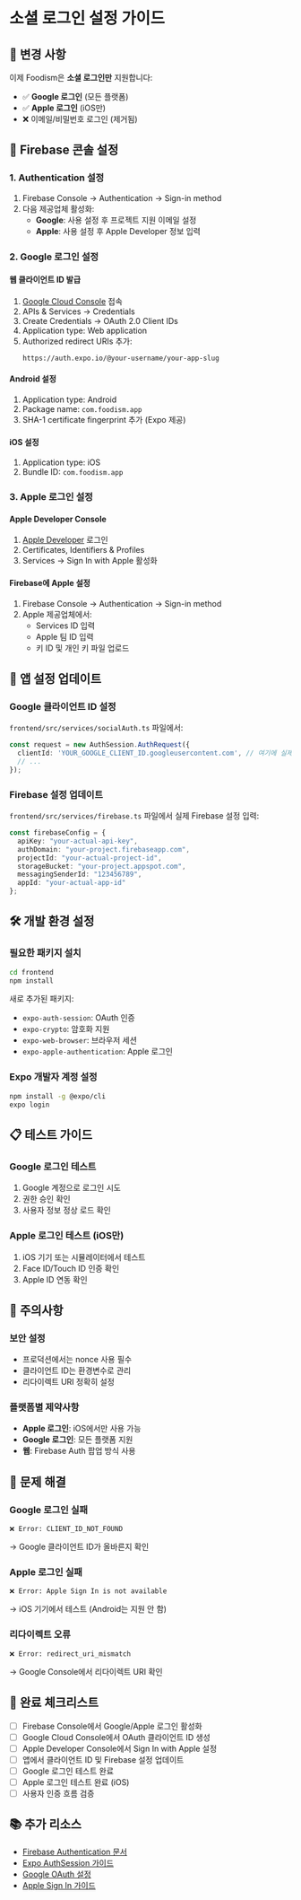 # 소셜 로그인 설정 가이드

## 🔐 **변경 사항**

이제 Foodism은 **소셜 로그인만** 지원합니다:
- ✅ **Google 로그인** (모든 플랫폼)
- ✅ **Apple 로그인** (iOS만)
- ❌ 이메일/비밀번호 로그인 (제거됨)

## 🚀 **Firebase 콘솔 설정**

### **1. Authentication 설정**

1. Firebase Console → Authentication → Sign-in method
2. 다음 제공업체 활성화:
   - **Google**: 사용 설정 후 프로젝트 지원 이메일 설정
   - **Apple**: 사용 설정 후 Apple Developer 정보 입력

### **2. Google 로그인 설정**

#### **웹 클라이언트 ID 발급**
1. [Google Cloud Console](https://console.cloud.google.com/) 접속
2. APIs & Services → Credentials
3. Create Credentials → OAuth 2.0 Client IDs
4. Application type: Web application
5. Authorized redirect URIs 추가:
   ```
   https://auth.expo.io/@your-username/your-app-slug
   ```

#### **Android 설정**
1. Application type: Android
2. Package name: `com.foodism.app`
3. SHA-1 certificate fingerprint 추가 (Expo 제공)

#### **iOS 설정**
1. Application type: iOS
2. Bundle ID: `com.foodism.app`

### **3. Apple 로그인 설정**

#### **Apple Developer Console**
1. [Apple Developer](https://developer.apple.com/) 로그인
2. Certificates, Identifiers & Profiles
3. Services → Sign In with Apple 활성화

#### **Firebase에 Apple 설정**
1. Firebase Console → Authentication → Sign-in method
2. Apple 제공업체에서:
   - Services ID 입력
   - Apple 팀 ID 입력
   - 키 ID 및 개인 키 파일 업로드

## 📱 **앱 설정 업데이트**

### **Google 클라이언트 ID 설정**
`frontend/src/services/socialAuth.ts` 파일에서:

```typescript
const request = new AuthSession.AuthRequest({
  clientId: 'YOUR_GOOGLE_CLIENT_ID.googleusercontent.com', // 여기에 실제 클라이언트 ID 입력
  // ...
});
```

### **Firebase 설정 업데이트**
`frontend/src/services/firebase.ts` 파일에서 실제 Firebase 설정 입력:

```typescript
const firebaseConfig = {
  apiKey: "your-actual-api-key",
  authDomain: "your-project.firebaseapp.com",
  projectId: "your-actual-project-id",
  storageBucket: "your-project.appspot.com",
  messagingSenderId: "123456789",
  appId: "your-actual-app-id"
};
```

## 🛠️ **개발 환경 설정**

### **필요한 패키지 설치**
```bash
cd frontend
npm install
```

새로 추가된 패키지:
- `expo-auth-session`: OAuth 인증
- `expo-crypto`: 암호화 지원
- `expo-web-browser`: 브라우저 세션
- `expo-apple-authentication`: Apple 로그인

### **Expo 개발자 계정 설정**
```bash
npm install -g @expo/cli
expo login
```

## 📋 **테스트 가이드**

### **Google 로그인 테스트**
1. Google 계정으로 로그인 시도
2. 권한 승인 확인
3. 사용자 정보 정상 로드 확인

### **Apple 로그인 테스트 (iOS만)**
1. iOS 기기 또는 시뮬레이터에서 테스트
2. Face ID/Touch ID 인증 확인
3. Apple ID 연동 확인

## 🚨 **주의사항**

### **보안 설정**
- 프로덕션에서는 nonce 사용 필수
- 클라이언트 ID는 환경변수로 관리
- 리다이렉트 URI 정확히 설정

### **플랫폼별 제약사항**
- **Apple 로그인**: iOS에서만 사용 가능
- **Google 로그인**: 모든 플랫폼 지원
- **웹**: Firebase Auth 팝업 방식 사용

## 🔧 **문제 해결**

### **Google 로그인 실패**
```
❌ Error: CLIENT_ID_NOT_FOUND
```
→ Google 클라이언트 ID가 올바른지 확인

### **Apple 로그인 실패**
```
❌ Error: Apple Sign In is not available
```
→ iOS 기기에서 테스트 (Android는 지원 안 함)

### **리다이렉트 오류**
```
❌ Error: redirect_uri_mismatch
```
→ Google Console에서 리다이렉트 URI 확인

## 🎯 **완료 체크리스트**

- [ ] Firebase Console에서 Google/Apple 로그인 활성화
- [ ] Google Cloud Console에서 OAuth 클라이언트 ID 생성
- [ ] Apple Developer Console에서 Sign In with Apple 설정
- [ ] 앱에서 클라이언트 ID 및 Firebase 설정 업데이트
- [ ] Google 로그인 테스트 완료
- [ ] Apple 로그인 테스트 완료 (iOS)
- [ ] 사용자 인증 흐름 검증

## 📚 **추가 리소스**

- [Firebase Authentication 문서](https://firebase.google.com/docs/auth)
- [Expo AuthSession 가이드](https://docs.expo.dev/guides/authentication/)
- [Google OAuth 설정](https://developers.google.com/identity/protocols/oauth2)
- [Apple Sign In 가이드](https://developer.apple.com/sign-in-with-apple/)